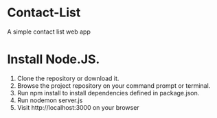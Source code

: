 # Contact-List
A simple contact list web app



# Install Node.JS.
1. Clone the repository or download it.
2. Browse the project repository on your command prompt or terminal.
3. Run npm install to install dependencies defined in package.json.
4. Run nodemon server.js
5. Visit http://localhost:3000 on your browser
